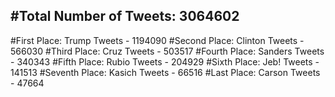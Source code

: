#Total Number of Tweets: 3064602 
---
#First Place: Trump Tweets - 1194090
#Second Place: Clinton Tweets - 566030
#Third Place: Cruz Tweets - 503517
#Fourth Place: Sanders Tweets - 340343
#Fifth Place: Rubio Tweets - 204929
#Sixth Place: Jeb! Tweets - 141513
#Seventh Place: Kasich Tweets - 66516
#Last Place: Carson Tweets - 47664
